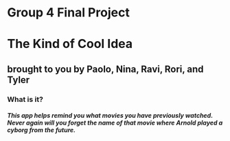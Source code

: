 Group 4 Final Project
=====================

The Kind of Cool Idea
=====================
brought to you by Paolo, Nina, Ravi, Rori, and Tyler
----------------------------------------------------

### What is it?
##### This app helps remind you what movies you have previously watched. Never again will you forget the name of that movie where Arnold played a cyborg from the future.

